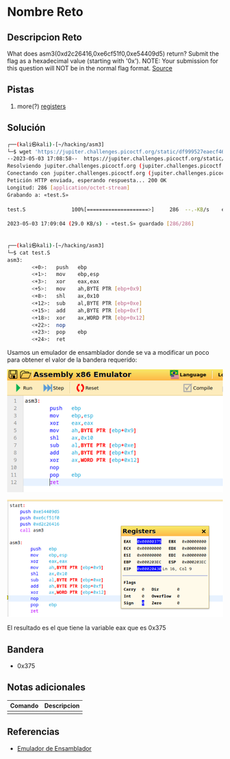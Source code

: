 # Nombre Reto

## Descripcion Reto
What does asm3(0xd2c26416,0xe6cf51f0,0xe54409d5) return? Submit the flag as a hexadecimal value (starting with '0x'). NOTE: Your submission for this question will NOT be in the normal flag format. [Source](https://jupiter.challenges.picoctf.org/static/df999527eaecf46f259c4337a820856c/test.S)

## Pistas
1. more(?) [registers](https://wiki.skullsecurity.org/index.php?title=Registers)

## Solución
```bash
┌──(kali㉿kali)-[~/hacking/asm3]
└─$ wget 'https://jupiter.challenges.picoctf.org/static/df999527eaecf46f259c4337a820856c/test.S'
--2023-05-03 17:08:58--  https://jupiter.challenges.picoctf.org/static/df999527eaecf46f259c4337a820856c/test.S
Resolviendo jupiter.challenges.picoctf.org (jupiter.challenges.picoctf.org)... 3.131.60.8
Conectando con jupiter.challenges.picoctf.org (jupiter.challenges.picoctf.org)[3.131.60.8]:443... conectado.
Petición HTTP enviada, esperando respuesta... 200 OK
Longitud: 286 [application/octet-stream]
Grabando a: «test.S»

test.S               100%[====================>]     286  --.-KB/s    en 0.01s   

2023-05-03 17:09:04 (29.0 KB/s) - «test.S» guardado [286/286]

                                                                                  
┌──(kali㉿kali)-[~/hacking/asm3]
└─$ cat test.S 
asm3:
        <+0>:   push   ebp
        <+1>:   mov    ebp,esp
        <+3>:   xor    eax,eax
        <+5>:   mov    ah,BYTE PTR [ebp+0x9]
        <+8>:   shl    ax,0x10
        <+12>:  sub    al,BYTE PTR [ebp+0xe]
        <+15>:  add    ah,BYTE PTR [ebp+0xf]
        <+18>:  xor    ax,WORD PTR [ebp+0x12]
        <+22>:  nop
        <+23>:  pop    ebp
        <+24>:  ret
```

Usamos un emulador de ensamblador donde se va a modificar un poco para obtener el valor de la bandera requerido:

![Pasted image 20230503182031.png](https://github.com/ArmandoJhanuarGarayAlfaro/notas-hacking/blob/main/retos/05%20-%20Reversing/img/Pasted%20image%2020230503182031.png)

![Pasted image 20230503182726.png](https://github.com/ArmandoJhanuarGarayAlfaro/notas-hacking/blob/main/retos/05%20-%20Reversing/img/Pasted%20image%2020230503182726.png)

El resultado es el que tiene la variable eax que es 0x375 

## Bandera
* 0x375 

## Notas adicionales
| Comando | Descripcion |
|---------|-------------|
|  |  |

## Referencias
- [Emulador de Ensamblador](https://carlosrafaelgn.com.br/Asm86/)
